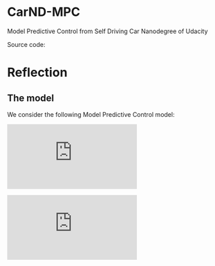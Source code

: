 # CarND-MPC
Model Predictive Control from Self Driving Car Nanodegree of Udacity

Source code: 

# Reflection
## The model 
We consider the following Model Predictive Control model: 

![equation](http://www.sciweavers.org/tex2img.php?eq=X_%7Bt%2B1%7D%20%3D%20X_%7Bt%7D%20%2B%20%20%5Cnu_%7Bt%7D%20%2A%20cos%28%20%5Cpsi_%7Bt%7D%29%2Adt&bc=White&fc=Black&im=jpg&fs=12&ff=arev&edit=0)

![equation](http://www.sciweavers.org/tex2img.php?eq=X_%7Bt%2B1%7D%20%3D%20X_%7Bt%7D%20%2B%20%20%5Cnu_%7Bt%7D%20%2A%20sin%28%20%5Cpsi_%7Bt%7D%29%2Adt&bc=White&fc=Black&im=jpg&fs=12&ff=arev&edit=0)




